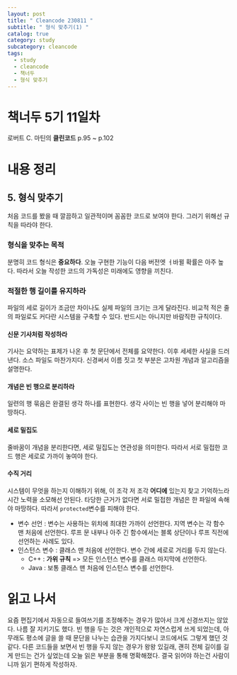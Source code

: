 ```yaml
---
layout: post
title: " Cleancode 230811 "
subtitle: " 형식 맞추기(1) "
catalog: true
category: study
subcategory: cleancode
tags:
  - study
  - cleancode
  - 책너두
  - 형식 맞추기
---
```


# 책너두 5기 11일차

로버트 C. 마틴의 **클린코드** p.95 ~ p.102

# 내용 정리

## 5. 형식 맞추기

처음 코드를 봤을 때 깔끔하고 일관적이며 꼼꼼한 코드로 보여야 한다. 그러기 위해선 규칙을 따라야 한다.

### 형식을 맞추는 목적

분명히 코드 형식은 **중요하다**. 오늘 구현한 기능이 다음 버전엣 ㅓ바뀔 확률은 아주 높다. 따라서 오늘 작성한 코드의 가독성은 미래에도 영향을 끼친다.

### 적절한 행 길이를 유지하라

파일의 세로 길이가 조금만 차이나도 실제 파일의 크기는 크게 달라진다. 비교적 적은 줄의 파일로도 커다란 시스템을 구축할 수 있다. 반드시는 아니지만 바람직한 규칙이다.

#### 신문 기사처럼 작성하라

기사는 요약하는 표제가 나온 후 첫 문단에서 전체를 요약한다. 이후 세세한 사실을 드러낸다. 소스 파일도 마찬가지다. 신경써서 이름 짓고 첫 부분은 고차원 개념과 알고리즘을 설명한다.

#### 개념은 빈 행으로 분리하라

일련의 행 묶음은 완결된 생각 하나를 표현한다. 생각 사이는 빈 행을 넣어 분리해야 마땅하다.

#### 세로 밀집도

줄바꿈이 개념을 분리한다면, 세로 밀집도는 연관성을 의미한다. 따라서 서로 밀접한 코드 행은 세로로 가까이 놓여야 한다.

#### 수직 거리

시스템이 무엇을 하는지 이해하기 위해, 이 조각 저 조각 **어디에** 있는지 찾고 기억하느라 시간 노력을 소모해선 안된다. 타당한 근거가 없다면 서로 밀접한 개념은 한 파일에 속해야 마땅하다. 따라서 `protected`변수를 피해야 한다.

- 변수 선언 : 변수는 사용하는 위치에 최대한 가까이 선언한다. 지역 변수는 각 함수 맨 처음에 선언한다. 루프 문 내부나 아주 긴 함수에서는 블록 상단이나 루프 직전에 선언하는 사례도 있다.
- 인스턴스 변수 : 클래스 맨 처음에 선언한다. 변수 간에 세로로 거리를 두지 않는다.
  - C++ : **가위 규칙** => 모든 인스턴스 변수를 클래스 마지막에 선언한다.
  - Java : 보통 클래스 맨 처음에 인스턴스 변수를 선언한다.

# 읽고 나서

요즘 편집기에서 자동으로 들여쓰기를 조정해주는 경우가 많아서 크게 신경쓰지는 않았다. 나름 잘 지키기도 했다. 빈 행을 두는 것은 개인적으로 자연스럽게 쓰게 되었는데, 아무래도 평소에 글을 쓸 때 문단을 나누는 습관을 가지다보니 코드에서도 그렇게 했던 것 같다. 다른 코드들을 보면서 빈 행을 두지 않는 경우가 왕왕 있길래, 괜히 전체 길이를 길게 만드는 건가 싶었는데 오늘 읽은 부분을 통해 명확해졌다. 결국 읽어야 하는건 사람이니까 읽기 편하게 작성하자.
